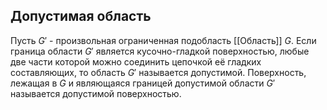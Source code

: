 ## Допустимая область
Пусть $G'$ - произвольная ограниченная подобласть [[Область]] $G$.
Если граница области $G'$ является кусочно-гладкой поверхностью, любые две части которой можно соединить цепочкой её гладких составляющих, то область $G'$ называется допустимой. Поверхность, лежащая в $G$ и являющаяся границей допустимой области $G'$ называется допустимой поверхностью.

